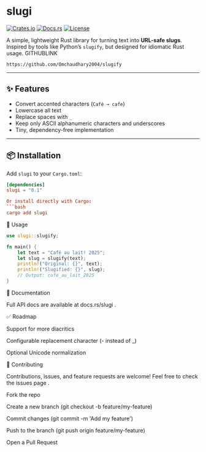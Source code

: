 # slugi

[![Crates.io](https://img.shields.io/crates/v/slugi.svg)](https://crates.io/crates/slugi)
[![Docs.rs](https://docs.rs/slugi/badge.svg)](https://docs.rs/slugi)
[![License](https://img.shields.io/crates/l/slugi.svg)](https://github.com/Omchaudhary2004/slugify)

A simple, lightweight Rust library for turning text into **URL-safe slugs**.  
Inspired by tools like Python’s `slugify`, but designed for idiomatic Rust usage.
GITHUBLINK
```
https://github.com/Omchaudhary2004/slugify
```
---

## ✨ Features
- Convert accented characters (`Café → cafe`)  
- Lowercase all text  
- Replace spaces with `_`  
- Keep only ASCII alphanumeric characters and underscores  
- Tiny, dependency-free implementation  

---

## 📦 Installation

Add `slugi` to your `Cargo.toml`:

```toml
[dependencies]
slugi = "0.1"

Or install directly with Cargo:
```bash
cargo add slugi
```

🚀 Usage
```rust
use slugi::slugify;

fn main() {
    let text = "Café au lait! 2025";
    let slug = slugify(text);
    println!("Original: {}", text);
    println!("Slugified: {}", slug);
    // Output: cafe_au_lait_2025
}
```
📖 Documentation

Full API docs are available at docs.rs/slugi
.

✅ Roadmap

Support for more diacritics

Configurable replacement character (- instead of _)

Optional Unicode normalization

🤝 Contributing

Contributions, issues, and feature requests are welcome!
Feel free to check the issues page
.

Fork the repo

Create a new branch (git checkout -b feature/my-feature)

Commit changes (git commit -m 'Add my feature')

Push to the branch (git push origin feature/my-feature)

Open a Pull Request